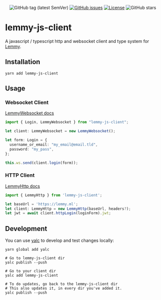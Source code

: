 <div align="center">

![GitHub tag (latest SemVer)](https://img.shields.io/github/tag/LemmyNet/lemmy-js-client.svg)
[![GitHub issues](https://img.shields.io/github/issues-raw/LemmyNet/lemmy-js-client.svg)](https://github.com/LemmyNet/lemmy-js-client/issues)
[![License](https://img.shields.io/github/license/LemmyNet/lemmy-js-client.svg)](LICENSE)
![GitHub stars](https://img.shields.io/github/stars/LemmyNet/lemmy-js-client?style=social)

</div>

# lemmy-js-client

A javascript / typescript http and websocket client and type system for [Lemmy](https://github.com/LemmyNet/lemmy).

## Installation

`yarn add lemmy-js-client`

## Usage

### Websocket Client

[LemmyWebsocket docs](https://join-lemmy.org/api/classes/LemmyWebsocket.html)

```ts
import { Login, LemmyWebsocket } from "lemmy-js-client";

let client: LemmyWebsocket = new LemmyWebsocket();

let form: Login = {
  username_or_email: "my_email@email.tld",
  password: "my_pass",
};

this.ws.send(client.login(form));
```

### HTTP Client

[LemmyHttp docs](https://join-lemmy.org/api/classes/LemmyHttp.html)

```ts
import { LemmyHttp } from 'lemmy-js-client';

let baseUrl = 'https://lemmy.ml';
let client: LemmyHttp = new LemmyHttp(baseUrl, headers?);
let jwt = await client.httpLogin(loginForm).jwt;
```

## Development

You can use [yalc](https://github.com/wclr/yalc) to develop and test changes locally:

```
yarn global add yalc

# Go to lemmy-js-client dir
yalc publish --push

# Go to your client dir
yalc add lemmy-js-client

# To do updates, go back to the lemmy-js-client dir
# This also updates it, in every dir you've added it.
yalc publish --push
```
